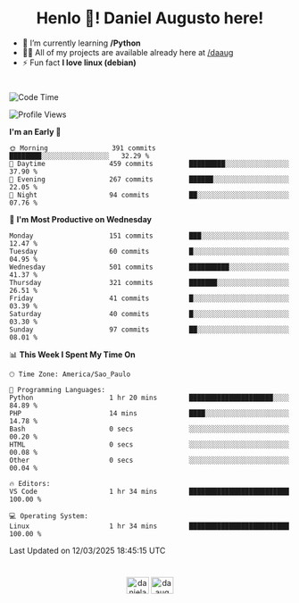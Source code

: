 <h1 align="center">Henlo 👋! Daniel Augusto here!</h1>

- 🌱 I’m currently learning **/Python**
- 👨‍💻 All of my projects are available already here at [/daaug](https://github.com/daaug)
- ⚡ Fun fact **I love linux (debian)**
<h1></h1>

<!--START_SECTION:waka-->
![Code Time](http://img.shields.io/badge/Code%20Time-49%20hrs%2022%20mins-blue)

![Profile Views](http://img.shields.io/badge/Profile%20Views-0-blue)

**I'm an Early 🐤** 

```text
🌞 Morning                391 commits         ████████░░░░░░░░░░░░░░░░░   32.29 % 
🌆 Daytime                459 commits         █████████░░░░░░░░░░░░░░░░   37.90 % 
🌃 Evening                267 commits         ██████░░░░░░░░░░░░░░░░░░░   22.05 % 
🌙 Night                  94 commits          ██░░░░░░░░░░░░░░░░░░░░░░░   07.76 % 
```
📅 **I'm Most Productive on Wednesday** 

```text
Monday                   151 commits         ███░░░░░░░░░░░░░░░░░░░░░░   12.47 % 
Tuesday                  60 commits          █░░░░░░░░░░░░░░░░░░░░░░░░   04.95 % 
Wednesday                501 commits         ██████████░░░░░░░░░░░░░░░   41.37 % 
Thursday                 321 commits         ███████░░░░░░░░░░░░░░░░░░   26.51 % 
Friday                   41 commits          █░░░░░░░░░░░░░░░░░░░░░░░░   03.39 % 
Saturday                 40 commits          █░░░░░░░░░░░░░░░░░░░░░░░░   03.30 % 
Sunday                   97 commits          ██░░░░░░░░░░░░░░░░░░░░░░░   08.01 % 
```


📊 **This Week I Spent My Time On** 

```text
🕑︎ Time Zone: America/Sao_Paulo

💬 Programming Languages: 
Python                   1 hr 20 mins        █████████████████████░░░░   84.89 % 
PHP                      14 mins             ████░░░░░░░░░░░░░░░░░░░░░   14.78 % 
Bash                     0 secs              ░░░░░░░░░░░░░░░░░░░░░░░░░   00.20 % 
HTML                     0 secs              ░░░░░░░░░░░░░░░░░░░░░░░░░   00.08 % 
Other                    0 secs              ░░░░░░░░░░░░░░░░░░░░░░░░░   00.04 % 

🔥 Editors: 
VS Code                  1 hr 34 mins        █████████████████████████   100.00 % 

💻 Operating System: 
Linux                    1 hr 34 mins        █████████████████████████   100.00 % 
```


 Last Updated on 12/03/2025 18:45:15 UTC
<!--END_SECTION:waka-->

<h1></h1>
<p align="center">
<a href="https://linkedin.com/in/danielaug" target="blank"><img align="center" src="https://raw.githubusercontent.com/rahuldkjain/github-profile-readme-generator/master/src/images/icons/Social/linked-in-alt.svg" alt="danielaug" height="30" width="40" /></a> 
<a href="https://www.hackerrank.com/daaug" target="blank"><img align="center" src="https://raw.githubusercontent.com/rahuldkjain/github-profile-readme-generator/master/src/images/icons/Social/hackerrank.svg" alt="daaug" height="30" width="40" /></a>
</p>
